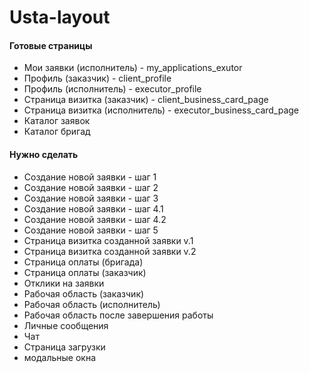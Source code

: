 # Usta-layout
<h4>Готовые страницы</h4>
<ul>
  <li>Мои заявки (исполнитель) - my_applications_exutor</li>
  <li>Профиль (заказчик) - client_profile</li>
  <li>Профиль (исполнитель) - executor_profile</li>
  <li>Страница визитка (заказчик) - client_business_card_page</li>
  <li>Страница визитка (исполнитель) - executor_business_card_page</li>
  <li>Каталог заявок</li>
  <li>Каталог бригад</li>
</ul>

<h4>Нужно сделать</h4>
<ul>
  <li>Создание новой заявки - шаг 1</li>
  <li>Создание новой заявки - шаг 2</li>
  <li>Создание новой заявки - шаг 3</li>
  <li>Создание новой заявки - шаг 4.1</li>
  <li>Создание новой заявки - шаг 4.2</li>
  <li>Создание новой заявки - шаг 5</li>
  <li>Страница визитка созданной заявки v.1</li>
  <li>Страница визитка созданной заявки v.2</li>
  <li>Страница оплаты (бригада)</li>
  <li>Страница оплаты (заказчик)</li>
  <li>Отклики на заявки</li>
  <li>Рабочая область (заказчик)</li>
  <li>Рабочая область (исполнитель)</li>
  <li>Рабочая область после завершения работы</li>
  <li>Личные сообщения</li>
  <li>Чат</li>
  <li>Страница загрузки</li>
  <li>модальные окна</li>
</ul>
